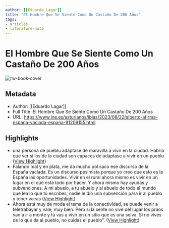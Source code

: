 ```yaml
---
author: [[Eduardo Lagar]]
title: "El Hombre Que Se Siente Como Un Castaño De 200 Años"
tags: 
- articles
- literature-note
---
```

# El Hombre Que Se Siente Como Un Castaño De 200 Años

![rw-book-cover](https://estaticos-cdn.prensaiberica.es/clip/cc95c746-df8c-43b6-9cc0-0468e59f83bb_16-9-aspect-ratio_default_0_x2719y2227.jpg)

## Metadata
- Author: [[Eduardo Lagar]]
- Full Title: El Hombre Que Se Siente Como Un Castaño De 200 Años
- URL: https://www.lne.es/asturianos/ibias/2023/08/22/alberto-afirma-espana-vaciada-espana-91209155.html

## Highlights
- una persona de pueblu adáptase de maravilla a vivir en la ciudad. Habría que ver si los de la ciudad son capaces de adaptase a vivir en un pueblu ([View Highlight](https://read.readwise.io/read/01h8j8mtzmydeghq9a29fcgg4h))
- Falando mal y en plata, me da mucho pol saco ese discurso de la España vaciada. Es un discurso pesimista porque yo creo que esto es la España las oportunidades. Vivir en el rural ahora mismo es vivir en un lugar en el que está todo por hacer. Y ahora mismo hay ayudas y subvenciones. A mi abuelo, a tu abuelo y al abuelo de todo el mundo que lea lo que tú escribes, nadie le dio una subvención para ir al pueblo y tener vacas ([View Highlight](https://read.readwise.io/read/01h8j8pna078drpjsns0kx5k8e))
- Ahora está muy de moda el tema de la conectividad, se puede venir a teletrabayar y vale, muy bien. Pero si la xente no vive del lugar los praos van a ir a monte y tú vas a vivir en un sitio que es una selva. Si no vives de lo que da al pueblo, no cuidas el pueblo". ([View Highlight](https://read.readwise.io/read/01h8j8q7dyt4qrs6hbka2zkgdv))
